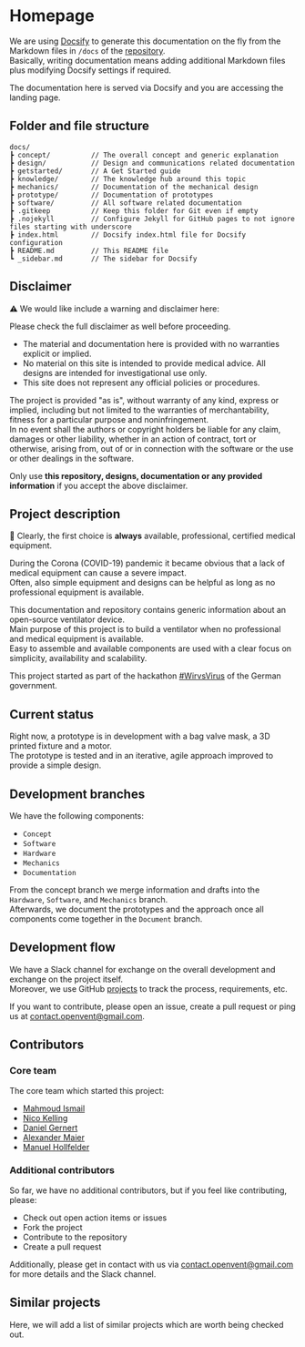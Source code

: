 # Homepage

We are using [Docsify](https://docsify.js.org/) to generate this documentation on the fly from the Markdown files in `/docs` of the [repository](https://www.github.com/mhollfelder/openvent).\
Basically, writing documentation means adding additional Markdown files plus modifying Docsify settings if required.

The documentation here is served via Docsify and you are accessing the landing page.

## Folder and file structure

```console
docs/
┣ concept/          // The overall concept and generic explanation
┣ design/           // Design and communications related documentation
┣ getstarted/       // A Get Started guide
┣ knowledge/        // The knowledge hub around this topic
┣ mechanics/        // Documentation of the mechanical design
┣ prototype/        // Documentation of prototypes
┣ software/         // All software related documentation
┣ .gitkeep          // Keep this folder for Git even if empty
┣ .nojekyll         // Configure Jekyll for GitHub pages to not ignore files starting with underscore
┣ index.html        // Docsify index.html file for Docsify configuration
┣ README.md         // This README file
┗ _sidebar.md       // The sidebar for Docsify
```

## Disclaimer

:warning: We would like include a warning and disclaimer here:

Please check the full disclaimer as well before proceeding.

- The material and documentation here is provided with no warranties explicit or implied.
- No material on this site is intended to provide medical advice. All designs are intended for investigational use only.
- This site does not represent any official policies or procedures.

The project is provided "as is", without warranty of any kind, express or implied, including but not limited to the warranties of merchantability, fitness for a particular purpose and noninfringement.\
In no event shall the authors or copyright holders be liable for any claim, damages or other liability, whether in an action of contract, tort or otherwise, arising from, out of or in connection with the software or the use or other dealings in the software.

Only use **this repository, designs, documentation or any provided information** if you accept the above disclaimer.

## Project description

:wave: Clearly, the first choice is **always** available, professional, certified medical equipment.

During the Corona (COVID-19) pandemic it became obvious that a lack of medical equipment can cause a severe impact.\
Often, also simple equipment and designs can be helpful as long as no professional equipment is available.

This documentation and repository contains generic information about an open-source ventilator device.\
Main purpose of this project is to build a ventilator when no professional and medical equipment is available.\
Easy to assemble and available components are used with a clear focus on simplicity, availability and scalability.

This project started as part of the hackathon [#WirvsVirus](https://wirvsvirushackathon.org/) of the German government.

## Current status

Right now, a prototype is in development with a bag valve mask, a 3D printed fixture and a motor.\
The prototype is tested and in an iterative, agile approach improved to provide a simple design.

## Development branches

We have the following components:

- `Concept`
- `Software`
- `Hardware`
- `Mechanics`
- `Documentation`

From the concept branch we merge information and drafts into the `Hardware`, `Software`, and `Mechanics` branch.\
Afterwards, we document the prototypes and the approach once all components come together in the `Document` branch.

## Development flow

We have a Slack channel for exchange on the overall development and exchange on the project itself.\
Moreover, we use GitHub [projects](https://github.com/mhollfelder/openvent/projects?query=sort%3Aname-asc+) to track the process, requirements, etc.

If you want to contribute, please open an issue, create a pull request or ping us at contact.openvent@gmail.com.

## Contributors

### Core team

The core team which started this project:

- [Mahmoud Ismail](https://github.com/mahmoudgo)
- [Nico Kelling](https://github.com/nicokelling)
- [Daniel Gernert](https://github.com/DanielGernert)
- [Alexander Maier](https://github.com/alex-km)
- [Manuel Hollfelder](https://github.com/mhollfelder)

### Additional contributors

So far, we have no additional contributors, but if you feel like contributing, please:

- Check out open action items or issues
- Fork the project
- Contribute to the repository
- Create a pull request

Additionally, please get in contact with us via contact.openvent@gmail.com for more details and the Slack channel.

## Similar projects

Here, we will add a list of similar projects which are worth being checked out.